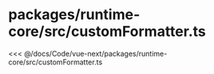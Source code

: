 # packages/runtime-core/src/customFormatter.ts

<<< @/docs/Code/vue-next/packages/runtime-core/src/customFormatter.ts
